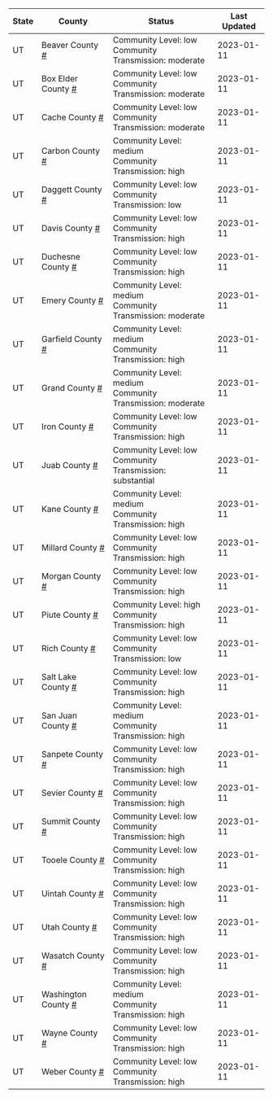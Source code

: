 State | County | Status | Last Updated
--- | --- | --- | --- 
UT | Beaver County <a href="#beaver_county">#</a> | <a name="beaver_county"></a>Community Level: low<br/>Community Transmission: moderate | 2023-01-11
UT | Box Elder County <a href="#box_elder_county">#</a> | <a name="box_elder_county"></a>Community Level: low<br/>Community Transmission: moderate | 2023-01-11
UT | Cache County <a href="#cache_county">#</a> | <a name="cache_county"></a>Community Level: low<br/>Community Transmission: moderate | 2023-01-11
UT | Carbon County <a href="#carbon_county">#</a> | <a name="carbon_county"></a>Community Level: medium<br/>Community Transmission: high | 2023-01-11
UT | Daggett County <a href="#daggett_county">#</a> | <a name="daggett_county"></a>Community Level: low<br/>Community Transmission: low | 2023-01-11
UT | Davis County <a href="#davis_county">#</a> | <a name="davis_county"></a>Community Level: low<br/>Community Transmission: high | 2023-01-11
UT | Duchesne County <a href="#duchesne_county">#</a> | <a name="duchesne_county"></a>Community Level: low<br/>Community Transmission: high | 2023-01-11
UT | Emery County <a href="#emery_county">#</a> | <a name="emery_county"></a>Community Level: medium<br/>Community Transmission: moderate | 2023-01-11
UT | Garfield County <a href="#garfield_county">#</a> | <a name="garfield_county"></a>Community Level: medium<br/>Community Transmission: high | 2023-01-11
UT | Grand County <a href="#grand_county">#</a> | <a name="grand_county"></a>Community Level: medium<br/>Community Transmission: moderate | 2023-01-11
UT | Iron County <a href="#iron_county">#</a> | <a name="iron_county"></a>Community Level: low<br/>Community Transmission: high | 2023-01-11
UT | Juab County <a href="#juab_county">#</a> | <a name="juab_county"></a>Community Level: low<br/>Community Transmission: substantial | 2023-01-11
UT | Kane County <a href="#kane_county">#</a> | <a name="kane_county"></a>Community Level: medium<br/>Community Transmission: high | 2023-01-11
UT | Millard County <a href="#millard_county">#</a> | <a name="millard_county"></a>Community Level: low<br/>Community Transmission: high | 2023-01-11
UT | Morgan County <a href="#morgan_county">#</a> | <a name="morgan_county"></a>Community Level: low<br/>Community Transmission: high | 2023-01-11
UT | Piute County <a href="#piute_county">#</a> | <a name="piute_county"></a>Community Level: high<br/>Community Transmission: high | 2023-01-11
UT | Rich County <a href="#rich_county">#</a> | <a name="rich_county"></a>Community Level: low<br/>Community Transmission: low | 2023-01-11
UT | Salt Lake County <a href="#salt_lake_county">#</a> | <a name="salt_lake_county"></a>Community Level: low<br/>Community Transmission: high | 2023-01-11
UT | San Juan County <a href="#san_juan_county">#</a> | <a name="san_juan_county"></a>Community Level: medium<br/>Community Transmission: high | 2023-01-11
UT | Sanpete County <a href="#sanpete_county">#</a> | <a name="sanpete_county"></a>Community Level: low<br/>Community Transmission: high | 2023-01-11
UT | Sevier County <a href="#sevier_county">#</a> | <a name="sevier_county"></a>Community Level: low<br/>Community Transmission: high | 2023-01-11
UT | Summit County <a href="#summit_county">#</a> | <a name="summit_county"></a>Community Level: low<br/>Community Transmission: high | 2023-01-11
UT | Tooele County <a href="#tooele_county">#</a> | <a name="tooele_county"></a>Community Level: low<br/>Community Transmission: high | 2023-01-11
UT | Uintah County <a href="#uintah_county">#</a> | <a name="uintah_county"></a>Community Level: low<br/>Community Transmission: high | 2023-01-11
UT | Utah County <a href="#utah_county">#</a> | <a name="utah_county"></a>Community Level: low<br/>Community Transmission: high | 2023-01-11
UT | Wasatch County <a href="#wasatch_county">#</a> | <a name="wasatch_county"></a>Community Level: low<br/>Community Transmission: high | 2023-01-11
UT | Washington County <a href="#washington_county">#</a> | <a name="washington_county"></a>Community Level: medium<br/>Community Transmission: high | 2023-01-11
UT | Wayne County <a href="#wayne_county">#</a> | <a name="wayne_county"></a>Community Level: low<br/>Community Transmission: high | 2023-01-11
UT | Weber County <a href="#weber_county">#</a> | <a name="weber_county"></a>Community Level: low<br/>Community Transmission: high | 2023-01-11
